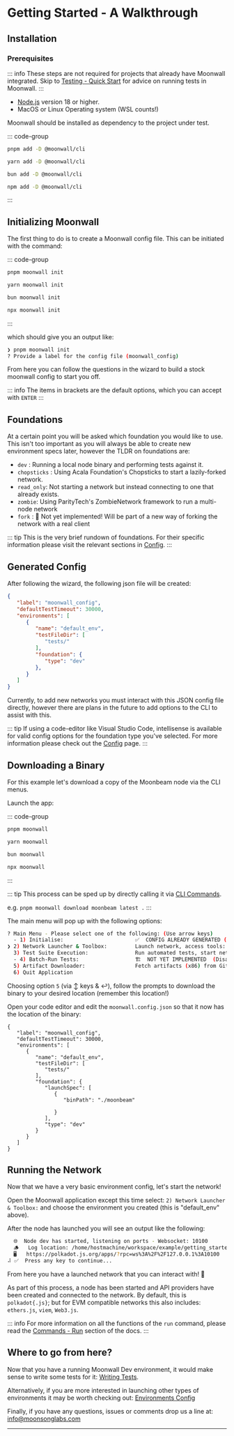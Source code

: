 # Getting Started - A Walkthrough

## Installation

### Prerequisites

::: info
These steps are not required for projects that already have Moonwall integrated. 
Skip to [Testing - Quick Start](../test/quick-start) for advice on running tests in Moonwall.
:::

- [Node.js](https://nodejs.org/) version 18 or higher.
- MacOS or Linux Operating system (WSL counts!)

Moonwall should be installed as dependency to the project under test.

::: code-group

```sh [pnpm]
pnpm add -D @moonwall/cli
```

```sh [yarn]
yarn add -D @moonwall/cli
```

```sh [bun]
bun add -D @moonwall/cli
```

```sh [npm]
npm add -D @moonwall/cli
```

:::

## Initializing Moonwall

The first thing to do is to create a Moonwall config file. This can be initiated with the command:

::: code-group

```sh [pnpm]
pnpm moonwall init
```

```sh [yarn]
yarn moonwall init
```

```sh [bun]
bun moonwall init
```

```sh [npm]
npx moonwall init
```

:::

which should give you an output like:

```sh
❯ pnpm moonwall init
? Provide a label for the config file (moonwall_config) 
```

From here you can follow the questions in the wizard to build a stock moonwall config to start you off.

::: info
The items in brackets are the default options, which you can accept with `ENTER`
:::

## Foundations

At a certain point you will be asked which foundation you would like to use.
This isn't too important as you will always be able to create new environment specs later, however the TLDR on foundations are:

- `dev` : Running a local node binary and performing tests against it.
- `chopsticks` : Using Acala Foundation's Chopsticks to start a lazily-forked network.
- `read_only`: Not starting a network but instead connecting to one that already exists.
- `zombie`: Using ParityTech's ZombieNetwork framework to run a multi-node network
- `fork` : 🚧 Not yet implemented! Will be part of a new way of forking the network with a real client

::: tip
This is the very brief rundown of foundations. For their specific information please visit the relevant sections in [Config](/guide/intro/foundations).
:::

## Generated Config

After following the wizard, the following json file will be created:

```json
{
   "label": "moonwall_config",
   "defaultTestTimeout": 30000,
   "environments": [
      {
         "name": "default_env",
         "testFileDir": [
            "tests/"
         ],
         "foundation": {
            "type": "dev"
         },
      }
   ]
}      
```

Currently, to add new networks you must interact with this JSON config file directly, however there are plans in the future to add options to the CLI to assist with this.

::: tip
If using a code-editor like Visual Studio Code, intellisense is available for valid config options for the foundation type you've selected. For more information please check out the [Config](../../config/environment) page.
:::

## Downloading a Binary

For this example let's download a copy of the Moonbeam node via the CLI menus.

Launch the app:

::: code-group

```sh [pnpm]
pnpm moonwall
```

```sh [yarn]
yarn moonwall
```

```sh [bun]
bun moonwall
```

```sh [npm]
npx moonwall
```

:::

::: tip
This process can be sped up by directly calling it via [CLI Commands](../cmd/cli).

e.g. `pnpm moonwall download moonbeam latest .`
:::

The main menu will pop up with the following options:

```sh
? Main Menu - Please select one of the following: (Use arrow keys)
  - 1) Initialise:                       ✅  CONFIG ALREADY GENERATED (Disabled)
❯ 2) Network Launcher & Toolbox:         Launch network, access tools: tail logs, interactive tests etc. 
  3) Test Suite Execution:               Run automated tests, start network if needed. 
  - 4) Batch-Run Tests:                  🏗️  NOT YET IMPLEMENTED  (Disabled)
  5) Artifact Downloader:                Fetch artifacts (x86) from GitHub repos. 
  6) Quit Application 
```

Choosing option `5` (via ↕️ keys & ↩️), follow the prompts to download the binary to your desired location (remember this location!)

Open your code editor and edit the `moonwall.config.json` so that it now has the location of the binary:

```json{12-16}
{
   "label": "moonwall_config",
   "defaultTestTimeout": 30000,
   "environments": [
      {
         "name": "default_env",
         "testFileDir": [
            "tests/"
         ],
         "foundation": {
            "launchSpec": [
               {
                  "binPath": "./moonbeam"
                
               }
            ],
            "type": "dev"
         }
      }
   ]
}
```

## Running the Network

Now that we have a very basic environment config, let's start the network!

Open the Moonwall application except this time select: `2) Network Launcher & Toolbox:` and choose the environment you created (this is "default_env" above).

After the node has launched you will see an output like the following:

```sh
  🌐  Node dev has started, listening on ports - Websocket: 10100
  🪵   Log location: /home/hostmachine/workspace/example/getting_started/tmp/node_logs/moonbeam_node_10100_191625.log
  🖥️   https://polkadot.js.org/apps/?rpc=ws%3A%2F%2F127.0.0.1%3A10100
⠼ ✅  Press any key to continue...
```

From here you have a launched network that you can interact with! 🚀

As part of this process, a node has been started and API providers have been created and connected to the network. 
By default, this is `polkadot{.js}`; but for EVM compatible networks this also includes:  `ethers.js`, `viem`, `Web3.js`.

::: info
For more information on all the functions of the `run` command, please read the [Commands - Run](../cmd/run) section of the docs.
:::

## Where to go from here?

Now that you have a running Moonwall Dev environment, it would make sense to write some tests for it: [Writing Tests](../write/quick-start). 

Alternatively, if you are more interested in launching other types of environments it may be worth checking out:
[Environments Config](../../config/environment.md)

Finally, if you have any questions, issues or comments drop us a line at:
[info@moonsonglabs.com](mailto:info@moonsonglabs.com)

---
